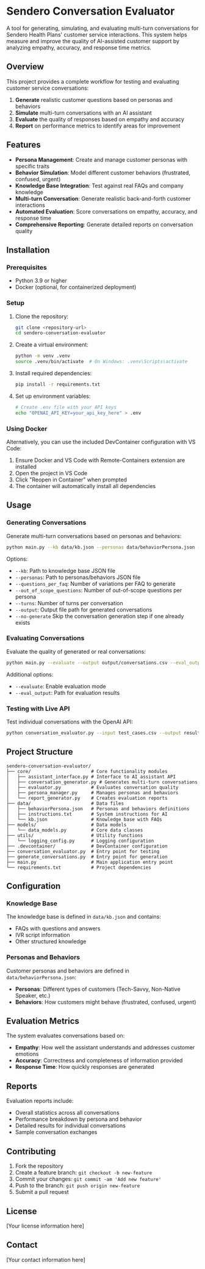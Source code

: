 # Sendero Conversation Evaluator

A tool for generating, simulating, and evaluating multi-turn conversations for Sendero Health Plans' customer service interactions. This system helps measure and improve the quality of AI-assisted customer support by analyzing empathy, accuracy, and response time metrics.

## Overview

This project provides a complete workflow for testing and evaluating customer service conversations:

1. **Generate** realistic customer questions based on personas and behaviors
2. **Simulate** multi-turn conversations with an AI assistant
3. **Evaluate** the quality of responses based on empathy and accuracy
4. **Report** on performance metrics to identify areas for improvement

## Features

- **Persona Management**: Create and manage customer personas with specific traits
- **Behavior Simulation**: Model different customer behaviors (frustrated, confused, urgent)
- **Knowledge Base Integration**: Test against real FAQs and company knowledge
- **Multi-turn Conversation**: Generate realistic back-and-forth customer interactions
- **Automated Evaluation**: Score conversations on empathy, accuracy, and response time
- **Comprehensive Reporting**: Generate detailed reports on conversation quality

## Installation

### Prerequisites

- Python 3.9 or higher
- Docker (optional, for containerized deployment)

### Setup

1. Clone the repository:
   ```bash
   git clone <repository-url>
   cd sendero-conversation-evaluator
   ```

2. Create a virtual environment:
   ```bash
   python -m venv .venv
   source .venv/bin/activate  # On Windows: .venv\Scripts\activate
   ```

3. Install required dependencies:
   ```bash
   pip install -r requirements.txt
   ```

4. Set up environment variables:
   ```bash
   # Create .env file with your API keys
   echo "OPENAI_API_KEY=your_api_key_here" > .env
   ```

### Using Docker

Alternatively, you can use the included DevContainer configuration with VS Code:

1. Ensure Docker and VS Code with Remote-Containers extension are installed
2. Open the project in VS Code
3. Click "Reopen in Container" when prompted
4. The container will automatically install all dependencies

## Usage

### Generating Conversations

Generate multi-turn conversations based on personas and behaviors:

```bash
python main.py --kb data/kb.json --personas data/behaviorPersona.json --questions_per_faq 2 --turns 3 --output output/conversations.csv
```

Options:
- `--kb`: Path to knowledge base JSON file
- `--personas`: Path to personas/behaviors JSON file
- `--questions_per_faq`: Number of variations per FAQ to generate
- `--out_of_scope_questions`: Number of out-of-scope questions per persona
- `--turns`: Number of turns per conversation
- `--output`: Output file path for generated conversations
- `--no-generate` Skip the conversation generation step if one already exists

### Evaluating Conversations

Evaluate the quality of generated or real conversations:

```bash
python main.py --evaluate --output output/conversations.csv --eval_output output/evaluation_results.csv
```

Additional options:
- `--evaluate`: Enable evaluation mode
- `--eval_output`: Path for evaluation results

### Testing with Live API

Test individual conversations with the OpenAI API:

```bash
python conversation_evaluator.py --input test_cases.csv --output results.csv
```

## Project Structure

```
sendero-conversation-evaluator/
├── core/                      # Core functionality modules
│   ├── assistant_interface.py # Interface to AI assistant API
│   ├── conversation_generator.py # Generates multi-turn conversations
│   ├── evaluator.py           # Evaluates conversation quality
│   ├── persona_manager.py     # Manages personas and behaviors
│   └── report_generator.py    # Creates evaluation reports
├── data/                      # Data files
│   ├── behaviorPersona.json   # Personas and behaviors definitions
│   ├── instructions.txt       # System instructions for AI
│   └── kb.json                # Knowledge base with FAQs
├── models/                    # Data models
│   └── data_models.py         # Core data classes
├── utils/                     # Utility functions
│   └── logging_config.py      # Logging configuration
├── .devcontainer/             # DevContainer configuration
├── conversation_evaluator.py  # Entry point for testing
├── generate_conversations.py  # Entry point for generation
├── main.py                    # Main application entry point
└── requirements.txt           # Project dependencies
```

## Configuration

### Knowledge Base

The knowledge base is defined in `data/kb.json` and contains:
- FAQs with questions and answers
- IVR script information
- Other structured knowledge

### Personas and Behaviors

Customer personas and behaviors are defined in `data/behaviorPersona.json`:
- **Personas**: Different types of customers (Tech-Savvy, Non-Native Speaker, etc.)
- **Behaviors**: How customers might behave (frustrated, confused, urgent)

## Evaluation Metrics

The system evaluates conversations based on:
- **Empathy**: How well the assistant understands and addresses customer emotions
- **Accuracy**: Correctness and completeness of information provided
- **Response Time**: How quickly responses are generated

## Reports

Evaluation reports include:
- Overall statistics across all conversations
- Performance breakdown by persona and behavior
- Detailed results for individual conversations
- Sample conversation exchanges

## Contributing

1. Fork the repository
2. Create a feature branch: `git checkout -b new-feature`
3. Commit your changes: `git commit -am 'Add new feature'`
4. Push to the branch: `git push origin new-feature`
5. Submit a pull request

## License

[Your license information here]

## Contact

[Your contact information here]